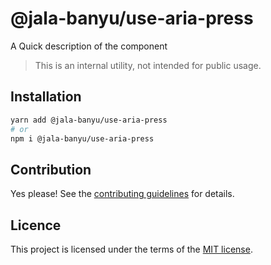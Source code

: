 # @jala-banyu/use-aria-press

A Quick description of the component

> This is an internal utility, not intended for public usage.

## Installation

```sh
yarn add @jala-banyu/use-aria-press
# or
npm i @jala-banyu/use-aria-press
```

## Contribution

Yes please! See the
[contributing guidelines](https://github.com/Atnic/banyu/blob/master/CONTRIBUTING.md)
for details.

## Licence

This project is licensed under the terms of the
[MIT license](https://github.com/Atnic/banyu/blob/master/LICENSE).
